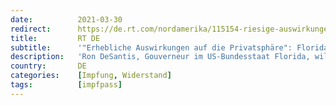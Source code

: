 ```yaml
---
date:          2021-03-30
redirect:      https://de.rt.com/nordamerika/115154-riesige-auswirkungen-auf-privatsphare-florida-will-impfpasse-verbannen/
title:         RT DE
subtitle:      '"Erhebliche Auswirkungen auf die Privatsphäre": Floridas Gouverneur will Impfpässe verbannen'
description:   'Ron DeSantis, Gouverneur im US-Bundesstaat Florida, will Maßnahmen ergreifen, um sogenannte Impfpässe zu verbieten. Er bezeichnet das Konzept als invasiv und unnötig. Währenddessen betätigen sich verschiedene US-Behörden anscheinend als Lobbyisten für das Programm.'
country:       DE
categories:    [Impfung, Widerstand]
tags:          [impfpass]
---
```

